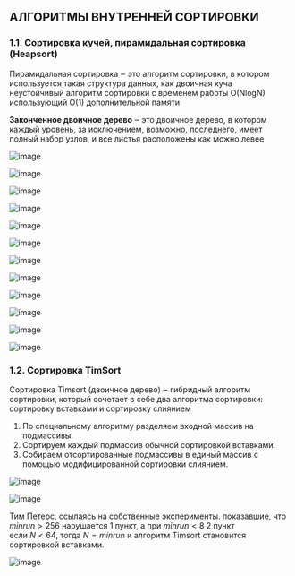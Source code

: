 ## АЛГОРИТМЫ ВНУТРЕННЕЙ СОРТИРОВКИ
### 1.1. Сортировка кучей, пирамидальная сортировка (Heapsort)
Пирамидальная сортировка ‒ это алгоритм сортировки, в котором используется такая структура данных, как двоичная куча
<br>
неустойчивый алгоритм сортировки с временем работы O(NlogN)
<br>
использующий O(1) дополнительной памяти

**Законченное двоичное дерево** ‒ это двоичное дерево, в котором каждый уровень, за исключением, возможно, последнего, имеет полный набор узлов, и все листья расположены как можно левее

![image](https://github.com/mireashik/aood_3sem/assets/49165758/b95fd50c-0fdb-4293-b652-5d3c14d8f549)

![image](https://github.com/mireashik/aood_3sem/assets/49165758/f94f7028-f6da-4b8a-af6b-7ab0815c7e26)

![image](https://github.com/mireashik/aood_3sem/assets/49165758/55561b7a-8582-46de-9d53-becc03e595e0)

![image](https://github.com/mireashik/aood_3sem/assets/49165758/43add3e4-b74b-4027-87e8-a12e724f47e1)

![image](https://github.com/mireashik/aood_3sem/assets/49165758/823f398a-21eb-4753-b1f0-c5c6e838feaa)

![image](https://github.com/mireashik/aood_3sem/assets/49165758/868c4bec-fc05-4329-96e3-e97767f6b240)

![image](https://github.com/mireashik/aood_3sem/assets/49165758/73e411c5-69e0-4235-8a00-918f54d0cc23)

![image](https://github.com/mireashik/aood_3sem/assets/49165758/8eefbd13-0d61-4704-84f5-aa13c10aaee8)

![image](https://github.com/mireashik/aood_3sem/assets/49165758/fe886153-ece9-45e6-ac9f-a32a32d5e1d7)

![image](https://github.com/mireashik/aood_3sem/assets/49165758/846499d3-304d-4bab-8b09-70f4af37e2a6)

![image](https://github.com/mireashik/aood_3sem/assets/49165758/771cf7f9-23d7-449b-9f77-eb0e0f02a9a2)

![image](https://github.com/mireashik/aood_3sem/assets/49165758/fa8ac42e-b04b-4116-b259-1d3b3110d131)

### 1.2. Сортировка TimSort
Сортировка Timsort (двоичное дерево) ‒ гибридный алгоритм сортировки, который сочетает в себе два алгоритма сортировки: сортировку вставками и сортировку слиянием

1. По специальному алгоритму разделяем входной массив на подмассивы.
2. Сортируем каждый подмассив обычной сортировкой вставками.
3. Собираем отсортированные подмассивы в единый массив с помощью модифицированной сортировки слиянием.

![image](https://github.com/mireashik/aood_3sem/assets/49165758/8b63ae59-b2f7-498d-80aa-a512c73e5ec5)

![image](https://github.com/mireashik/aood_3sem/assets/49165758/df5f6d98-fe8f-45ee-921e-069ed130282a)

Тим Петерс, ссылаясь на собственные эксперименты. показавшие, что $minrun > 256$ нарушается 1 пункт, а при $minrun < 8$ 2 пункт
<br>
если $N < 64$, тогда $N = minrun$ и алгоритм Timsort становится сортировкой вставками.

![image](https://github.com/mireashik/aood_3sem/assets/49165758/47a4528d-edca-45d8-b58d-6ad97fb65f83)
